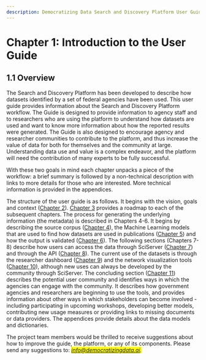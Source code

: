 ```yaml
---
description: Democratizing Data Search and Discovery Platform User Guide
---
```


# Chapter 1: Introduction to the User Guide

## 1.1  Overview <a href="#sec-1-1" id="sec-1-1"></a>

The Search and Discovery Platform has been developed to describe how datasets identified by a set of federal agencies have been used. This user guide provides information about the Search and Discovery Platform workflow. The Guide is designed to provide information to agency staff and to researchers who are using the platform to understand how datasets are used and want to know more information about how the reported results were generated. The Guide is also designed to encourage agency and researcher communities to contribute to the platform, and thus increase the value of data for both for themselves and the community at large. Understanding data use and value is a complex endeavor, and the platform will need the contribution of many experts to be fully successful.&#x20;

With these two goals in mind each chapter unpacks a piece of the workflow: a brief summary is followed by a non-technical description with links to more details for those who are interested. More technical information is provided in the appendices.&#x20;

The structure of the user guide is as follows. It begins with the vision, goals and context ([Chapter 2](02-background.md)). [Chapter 3](03-workflow.md) provides a roadmap to each of the subsequent chapters. The process for generating the underlying information (the metadata) is described in Chapters 4-6. It begins by describing the source corpus ([Chapter 4](04-corpusdev.md)), the Machine Learning models that are used to find how datasets are used in publications ([Chapter 5](05-algorithms.md)) and how the output is validated ([Chapter 6](06-validationtools.md)). The following sections (Chapters 7-8) describe how users can access the data through SciServer ([Chapter 7](07-jupyterandsciserver.md)) and through the API ([Chapter 8](08-api.md)). The current use of the datasets is through the researcher dashboard ([Chapter 9](09-usagedashboard.md)) and the network visualization tools ([Chapter 10](10-networkdashboard.md)), although new uses can always be developed by the community through SciServer. The concluding section ([Chapter 11](11-community.md)) describes the potential user community and identifies ways in which the agencies can engage with the community. It describes how government agencies and researchers are beginning to use the tools, and provides information about other ways in which stakeholders can become involved - including participating in upcoming workshops, developing better models, contributing new usage measures or providing links to missing documents or data providers. The appendices provide details about the data models and dictionaries.&#x20;

The project team members would be thrilled to receive suggestions about how to improve the guide, the platform, or any of its components. Please send any suggestions to: _<mark style="color:blue;">info@democratizingdata.ai.</mark>_

